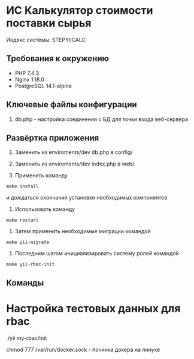 ИС Калькулятор стоимости поставки сырья
=============================
Индекс системы: STEPYIICALC

## Требования к окружению
- PHP 7.4.3
- Nginx 1.18.0
- PostgreSQL 14.1-alpine

## Ключевые файлы конфигурации
1.  db.php - настройка соединения с БД для точки входа веб-сервера

## Развёртка приложения 

1. Заменить из enviroments/dev db.php в config/

1. Заменить из enviroments/dev index.php в web/

1. Применить команду 
```
make install
```
 и дождаться окончания установки необходимых компонентов

1. Использовать команду 
```
make restart
```

1. Затем применить необходимые миграции командой 
```
make yii-migrate
```

1. Последним шагом инициализировать систему ролей командой 
```
make yii-rbac-init
```

## Команды

# Настройка тестовых данных для rbac
./yii my-rbac/init

chmod 777 /var/run/docker.sock - починка докера на линухе
